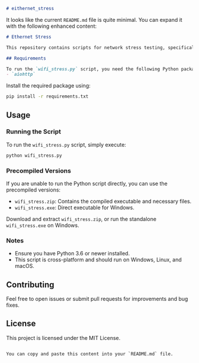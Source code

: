 ```markdown
# eithernet_stress
```

It looks like the current `README.md` file is quite minimal. You can expand it with the following enhanced content:

```markdown
# Ethernet Stress

This repository contains scripts for network stress testing, specifically for Ethernet and WiFi connections.

## Requirements

To run the `wifi_stress.py` script, you need the following Python package:
- `aiohttp`
```
Install the required package using:
```sh
pip install -r requirements.txt
```

## Usage

### Running the Script

To run the `wifi_stress.py` script, simply execute:
```sh
python wifi_stress.py
```

### Precompiled Versions

If you are unable to run the Python script directly, you can use the precompiled versions:
- `wifi_stress.zip`: Contains the compiled executable and necessary files.
- `wifi_stress.exe`: Direct executable for Windows.

Download and extract `wifi_stress.zip`, or run the standalone `wifi_stress.exe` on Windows.

### Notes

- Ensure you have Python 3.6 or newer installed.
- This script is cross-platform and should run on Windows, Linux, and macOS.

## Contributing

Feel free to open issues or submit pull requests for improvements and bug fixes.

## License

This project is licensed under the MIT License.
```

You can copy and paste this content into your `README.md` file.
